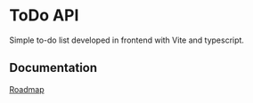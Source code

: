 
# ToDo API

Simple to-do list developed in frontend with Vite and typescript.




## Documentation

[Roadmap](https://roadmap.sh/projects/todo-list-api)

